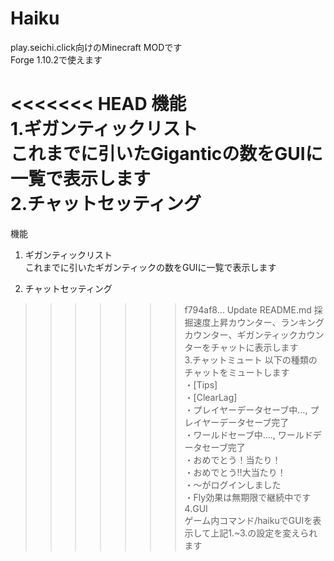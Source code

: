 # Haiku
play.seichi.click向けのMinecraft MODです  
Forge 1.10.2で使えます  
  
<<<<<<< HEAD
機能  
1.ギガンティックリスト  
これまでに引いたGiganticの数をGUIに一覧で表示します  
2.チャットセッティング  
=======

機能
1. ギガンティックリスト  
これまでに引いたギガンティックの数をGUIに一覧で表示します  

2. チャットセッティング  
>>>>>>> f794af8... Update README.md
採掘速度上昇カウンター、ランキングカウンター、ギガンティックカウンターをチャットに表示します  
3.チャットミュート
以下の種類のチャットをミュートします  
・[Tips]  
・[ClearLag]  
・プレイヤーデータセーブ中…, プレイヤーデータセーブ完了  
・ワールドセーブ中...., ワールドデータセーブ完了  
・おめでとう！当たり！  
・おめでとう‼︎大当たり！  
・〜がログインしました  
・Fly効果は無期限で継続中です  
4.GUI  
ゲーム内コマンド/haikuでGUIを表示して上記1.~3.の設定を変えられます
